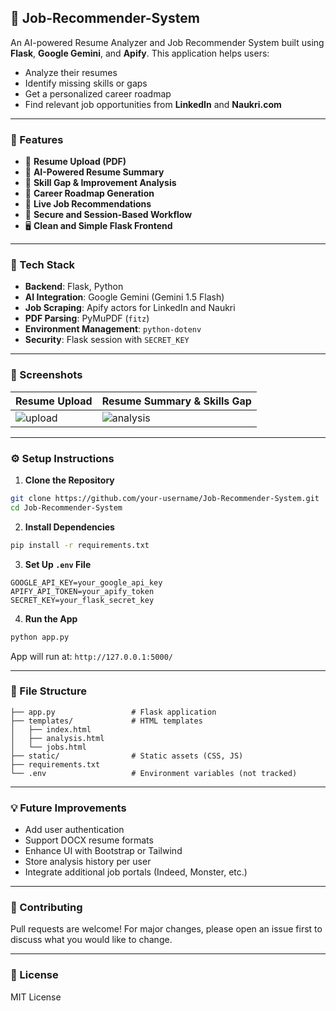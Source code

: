 ## 🧠 Job-Recommender-System

An AI-powered Resume Analyzer and Job Recommender System built using **Flask**, **Google Gemini**, and **Apify**. This application helps users:

* Analyze their resumes
* Identify missing skills or gaps
* Get a personalized career roadmap
* Find relevant job opportunities from **LinkedIn** and **Naukri.com**

---

### 🚀 Features

* 📄 **Resume Upload (PDF)**
* 🧠 **AI-Powered Resume Summary**
* 🚧 **Skill Gap & Improvement Analysis**
* 🚤️ **Career Roadmap Generation**
* 🔎 **Live Job Recommendations**
* 🔐 **Secure and Session-Based Workflow**
* 🖥️ **Clean and Simple Flask Frontend**

---

### 💠 Tech Stack

* **Backend**: Flask, Python
* **AI Integration**: Google Gemini (Gemini 1.5 Flash)
* **Job Scraping**: Apify actors for LinkedIn and Naukri
* **PDF Parsing**: PyMuPDF (`fitz`)
* **Environment Management**: `python-dotenv`
* **Security**: Flask session with `SECRET_KEY`

---

### 📸 Screenshots

| Resume Upload                                                     | Resume Summary & Skills Gap                                       |
| ----------------------------------------------------------------- | ----------------------------------------------------------------- |
| ![upload](https://via.placeholder.com/400x200?text=Upload+Resume) | ![analysis](https://via.placeholder.com/400x200?text=AI+Analysis) |

---

### ⚙️ Setup Instructions

1. **Clone the Repository**

```bash
git clone https://github.com/your-username/Job-Recommender-System.git
cd Job-Recommender-System
```

2. **Install Dependencies**

```bash
pip install -r requirements.txt
```

3. **Set Up `.env` File**

```
GOOGLE_API_KEY=your_google_api_key
APIFY_API_TOKEN=your_apify_token
SECRET_KEY=your_flask_secret_key
```

4. **Run the App**

```bash
python app.py
```

App will run at: `http://127.0.0.1:5000/`

---

### 📄 File Structure

```
├── app.py                 # Flask application
├── templates/             # HTML templates
│   ├── index.html
│   ├── analysis.html
│   └── jobs.html
├── static/                # Static assets (CSS, JS)
├── requirements.txt
└── .env                   # Environment variables (not tracked)
```

---

### 💡 Future Improvements

* Add user authentication
* Support DOCX resume formats
* Enhance UI with Bootstrap or Tailwind
* Store analysis history per user
* Integrate additional job portals (Indeed, Monster, etc.)

---

### 🤝 Contributing

Pull requests are welcome! For major changes, please open an issue first to discuss what you would like to change.

---

### 📜 License

MIT License
